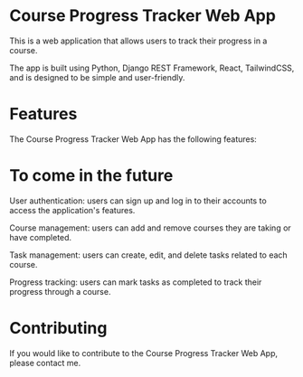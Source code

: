 # Course Progress Tracker Web App

This is a web application that allows users to track their progress in a course. 

The app is built using Python, Django REST Framework, React, TailwindCSS, and is designed to be simple and user-friendly.

# Features
The Course Progress Tracker Web App has the following features:

# To come in the future

User authentication: users can sign up and log in to their accounts to access the application's features.

Course management: users can add and remove courses they are taking or have completed.

Task management: users can create, edit, and delete tasks related to each course.

Progress tracking: users can mark tasks as completed to track their progress through a course.

# Contributing
If you would like to contribute to the Course Progress Tracker Web App, please contact me.

